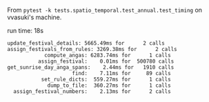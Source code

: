 From `pytest -k tests.spatio_temporal.test_annual.test_timing` on vvasuki's machine.

run time: 18s
```
update_festival_details: 5665.49ms for      2 calls
assign_festivals_from_rules: 3269.38ms for      2 calls
            compute_angas: 6283.74ms for      1 calls
          assign_festival:    0.01ms for  500780 calls
get_sunrise_day_anga_spans:    2.44ms for   1910 calls
                     find:    7.11ms for     89 calls
           set_rule_dicts:  559.27ms for      1 calls
             dump_to_file:  360.27ms for      1 calls
  assign_festival_numbers:    2.13ms for      2 calls
```